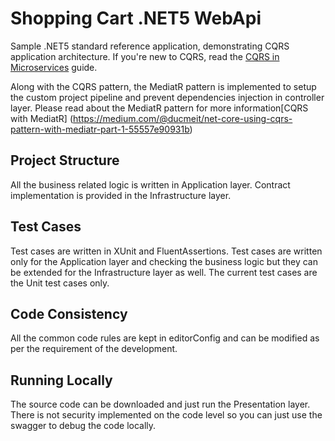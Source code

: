 # Shopping Cart .NET5 WebApi
Sample .NET5 standard reference application, demonstrating CQRS application architecture. If you're new to CQRS, read the [CQRS in Microservices](https://docs.microsoft.com/en-us/dotnet/architecture/microservices/microservice-ddd-cqrs-patterns/cqrs-microservice-reads) guide.

Along with the CQRS pattern, the MediatR pattern is implemented to setup the custom project pipeline and prevent dependencies injection in controller layer. Please read about the MediatR pattern for more information[CQRS with MediatR] (https://medium.com/@ducmeit/net-core-using-cqrs-pattern-with-mediatr-part-1-55557e90931b)

## Project Structure

All the business related logic is written in Application layer. Contract implementation is provided in the Infrastructure layer.

## Test Cases

Test cases are written in XUnit and FluentAssertions. Test cases are written only for the Application layer and checking the business logic but they can be extended for the Infrastructure layer as well. The current test cases are the Unit test cases only.

## Code Consistency

All the common code rules are kept in editorConfig and can be modified as per the requirement of the development.

## Running Locally

The source code can be downloaded and just run the Presentation layer. There is not security implemented on the code level so you can just use the swagger to debug the code locally.


